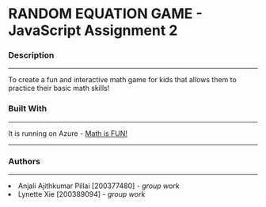 <h1>RANDOM EQUATION GAME - JavaScript Assignment 2</h1>
<h3>Description</h3>
<hr />
<p>To create a fun and interactive math game for kids that allows them to practice their basic math skills!</p>
<h3>Built With</h3>
<hr />
<p>It is running on Azure - <a href = "https://assign2-lynette-anjali.azurewebsites.net/">Math is FUN!</a></p>
<hr />
<h3>Authors</h3>
<hr />
<p>
	<li>Anjali Ajithkumar Pillai [200377480] - <i>group work</i></li>
	<li>Lynette Xie [200389094] - <i>group work</i></li>
</p>